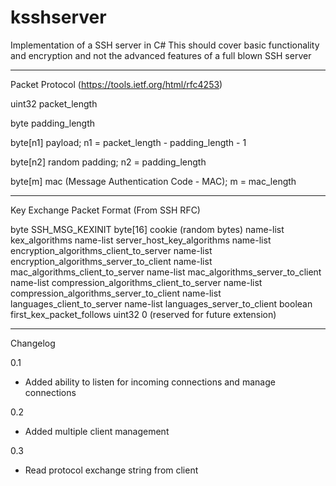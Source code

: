 # ksshserver
Implementation of a SSH server in C#
This should cover basic functionality and encryption and not the advanced features of a full blown SSH server

-----------------------------------------------------------
Packet Protocol (https://tools.ietf.org/html/rfc4253)

uint32    packet_length

byte      padding_length

byte[n1]  payload; n1 = packet_length - padding_length - 1

byte[n2]  random padding; n2 = padding_length

byte[m]   mac (Message Authentication Code - MAC); m = mac_length

-----------------------------------------------------------

Key Exchange Packet Format (From SSH RFC)

byte         SSH_MSG_KEXINIT 
byte[16]     cookie (random bytes) 
name-list    kex_algorithms 
name-list    server_host_key_algorithms 
name-list    encryption_algorithms_client_to_server 
name-list    encryption_algorithms_server_to_client 
name-list    mac_algorithms_client_to_server 
name-list    mac_algorithms_server_to_client 
name-list    compression_algorithms_client_to_server 
name-list    compression_algorithms_server_to_client 
name-list    languages_client_to_server 
name-list    languages_server_to_client 
boolean      first_kex_packet_follows 
uint32       0 (reserved for future extension) 
    
-----------------------------------------------------------

Changelog

0.1
- Added ability to listen for incoming connections and manage connections

0.2
- Added multiple client management

0.3
- Read protocol exchange string from client

